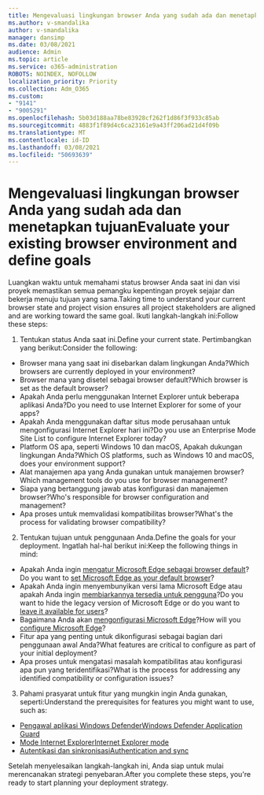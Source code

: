 ```yaml
---
title: Mengevaluasi lingkungan browser Anda yang sudah ada dan menetapkan tujuan
ms.author: v-smandalika
author: v-smandalika
manager: dansimp
ms.date: 03/08/2021
audience: Admin
ms.topic: article
ms.service: o365-administration
ROBOTS: NOINDEX, NOFOLLOW
localization_priority: Priority
ms.collection: Adm_O365
ms.custom:
- "9141"
- "9005291"
ms.openlocfilehash: 5b03d188aa78be83928cf262f1d86f3f933c85ab
ms.sourcegitcommit: 4883f1f89d4c6ca23161e9a43ff206ad21d4f09b
ms.translationtype: MT
ms.contentlocale: id-ID
ms.lasthandoff: 03/08/2021
ms.locfileid: "50693639"
---
```

# <a name="evaluate-your-existing-browser-environment-and-define-goals"></a><span data-ttu-id="386c9-102">Mengevaluasi lingkungan browser Anda yang sudah ada dan menetapkan tujuan</span><span class="sxs-lookup"><span data-stu-id="386c9-102">Evaluate your existing browser environment and define goals</span></span>

<span data-ttu-id="386c9-103">Luangkan waktu untuk memahami status browser Anda saat ini dan visi proyek memastikan semua pemangku kepentingan proyek sejajar dan bekerja menuju tujuan yang sama.</span><span class="sxs-lookup"><span data-stu-id="386c9-103">Taking time to understand your current browser state and project vision ensures all project stakeholders are aligned and are working toward the same goal.</span></span> <span data-ttu-id="386c9-104">Ikuti langkah-langkah ini:</span><span class="sxs-lookup"><span data-stu-id="386c9-104">Follow these steps:</span></span>

1. <span data-ttu-id="386c9-105">Tentukan status Anda saat ini.</span><span class="sxs-lookup"><span data-stu-id="386c9-105">Define your current state.</span></span> <span data-ttu-id="386c9-106">Pertimbangkan yang berikut:</span><span class="sxs-lookup"><span data-stu-id="386c9-106">Consider the following:</span></span>
- <span data-ttu-id="386c9-107">Browser mana yang saat ini disebarkan dalam lingkungan Anda?</span><span class="sxs-lookup"><span data-stu-id="386c9-107">Which browsers are currently deployed in your environment?</span></span>
- <span data-ttu-id="386c9-108">Browser mana yang disetel sebagai browser default?</span><span class="sxs-lookup"><span data-stu-id="386c9-108">Which browser is set as the default browser?</span></span>
- <span data-ttu-id="386c9-109">Apakah Anda perlu menggunakan Internet Explorer untuk beberapa aplikasi Anda?</span><span class="sxs-lookup"><span data-stu-id="386c9-109">Do you need to use Internet Explorer for some of your apps?</span></span>
- <span data-ttu-id="386c9-110">Apakah Anda menggunakan daftar situs mode perusahaan untuk mengonfigurasi Internet Explorer hari ini?</span><span class="sxs-lookup"><span data-stu-id="386c9-110">Do you use an Enterprise Mode Site List to configure Internet Explorer today?</span></span>
- <span data-ttu-id="386c9-111">Platform OS apa, seperti Windows 10 dan macOS, Apakah dukungan lingkungan Anda?</span><span class="sxs-lookup"><span data-stu-id="386c9-111">Which OS platforms, such as Windows 10 and macOS, does your environment support?</span></span>
- <span data-ttu-id="386c9-112">Alat manajemen apa yang Anda gunakan untuk manajemen browser?</span><span class="sxs-lookup"><span data-stu-id="386c9-112">Which management tools do you use for browser management?</span></span>
- <span data-ttu-id="386c9-113">Siapa yang bertanggung jawab atas konfigurasi dan manajemen browser?</span><span class="sxs-lookup"><span data-stu-id="386c9-113">Who's responsible for browser configuration and management?</span></span>
- <span data-ttu-id="386c9-114">Apa proses untuk memvalidasi kompatibilitas browser?</span><span class="sxs-lookup"><span data-stu-id="386c9-114">What's the process for validating browser compatibility?</span></span>
2. <span data-ttu-id="386c9-115">Tentukan tujuan untuk penggunaan Anda.</span><span class="sxs-lookup"><span data-stu-id="386c9-115">Define the goals for your deployment.</span></span> <span data-ttu-id="386c9-116">Ingatlah hal-hal berikut ini:</span><span class="sxs-lookup"><span data-stu-id="386c9-116">Keep the following things in mind:</span></span>
- <span data-ttu-id="386c9-117">Apakah Anda ingin [mengatur Microsoft Edge sebagai browser default](https://docs.microsoft.com/DeployEdge/edge-default-browser)?</span><span class="sxs-lookup"><span data-stu-id="386c9-117">Do you want to [set Microsoft Edge as your default browser](https://docs.microsoft.com/DeployEdge/edge-default-browser)?</span></span>
- <span data-ttu-id="386c9-118">Apakah Anda ingin menyembunyikan versi lama Microsoft Edge atau apakah Anda ingin [membiarkannya tersedia untuk pengguna](https://docs.microsoft.com/DeployEdge/microsoft-edge-sysupdate-access-old-edge)?</span><span class="sxs-lookup"><span data-stu-id="386c9-118">Do you want to hide the legacy version of Microsoft Edge or do you want to [leave it available for users](https://docs.microsoft.com/DeployEdge/microsoft-edge-sysupdate-access-old-edge)?</span></span>
- <span data-ttu-id="386c9-119">Bagaimana Anda akan [mengonfigurasi Microsoft Edge](https://docs.microsoft.com/DeployEdge/configure-microsoft-edge)?</span><span class="sxs-lookup"><span data-stu-id="386c9-119">How will you [configure Microsoft Edge](https://docs.microsoft.com/DeployEdge/configure-microsoft-edge)?</span></span>
- <span data-ttu-id="386c9-120">Fitur apa yang penting untuk dikonfigurasi sebagai bagian dari penggunaan awal Anda?</span><span class="sxs-lookup"><span data-stu-id="386c9-120">What features are critical to configure as part of your initial deployment?</span></span>
- <span data-ttu-id="386c9-121">Apa proses untuk mengatasi masalah kompatibilitas atau konfigurasi apa pun yang teridentifikasi?</span><span class="sxs-lookup"><span data-stu-id="386c9-121">What is the process for addressing any identified compatibility or configuration issues?</span></span>
3. <span data-ttu-id="386c9-122">Pahami prasyarat untuk fitur yang mungkin ingin Anda gunakan, seperti:</span><span class="sxs-lookup"><span data-stu-id="386c9-122">Understand the prerequisites for features you might want to use, such as:</span></span>
- [<span data-ttu-id="386c9-123">Pengawal aplikasi Windows Defender</span><span class="sxs-lookup"><span data-stu-id="386c9-123">Windows Defender Application Guard</span></span>](https://docs.microsoft.com/windows/security/threat-protection/microsoft-defender-application-guard/reqs-md-app-guard)
- [<span data-ttu-id="386c9-124">Mode Internet Explorer</span><span class="sxs-lookup"><span data-stu-id="386c9-124">Internet Explorer mode</span></span>](https://docs.microsoft.com/DeployEdge/edge-ie-mode)
- [<span data-ttu-id="386c9-125">Autentikasi dan sinkronisasi</span><span class="sxs-lookup"><span data-stu-id="386c9-125">Authentication and sync</span></span>](https://docs.microsoft.com/DeployEdge/microsoft-edge-security-identity)

<span data-ttu-id="386c9-126">Setelah menyelesaikan langkah-langkah ini, Anda siap untuk mulai merencanakan strategi penyebaran.</span><span class="sxs-lookup"><span data-stu-id="386c9-126">After you complete these steps, you're ready to start planning your deployment strategy.</span></span>
